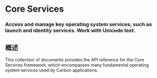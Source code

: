 # Core Services
### Access and manage key operating system services, such as launch and identity services. Work with Unicode text.
## 概述
This collection of documents provides the API reference for the Core Services framework, which encompasses many fundamental operating system services used by Carbon applications.
